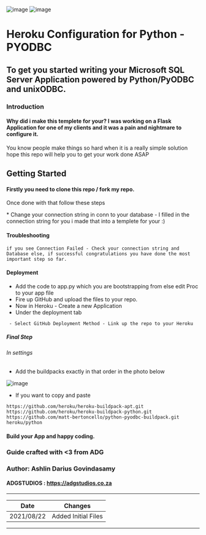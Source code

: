 ![image](https://user-images.githubusercontent.com/45560312/130338826-f3c308ae-23b6-4fa3-b8db-78151861de8c.png)
![image](https://user-images.githubusercontent.com/45560312/130338832-9a221ab5-cd4b-4194-87a2-4974e6400443.png)

# Heroku Configuration for Python - PYODBC

## To get you started writing your Microsoft SQL Server Application powered by Python/PyODBC and unixODBC.

### Introduction
#### Why did i make this templete for your? I was working on a Flask Application for one of my clients and it was a pain and nightmare to configure it.
<p> You know people make things so hard when it is a really simple solution hope this repo will help you to get your work done ASAP</p>

## Getting Started

#### Firstly you need to clone this repo / fork my repo.
<p>Once done with that follow these steps</p>
* Change your connection string in conn to your database - I filled in the connection string for you i made that into a templete for your :)

#### Troubleshooting
````
if you see Connection Failed - Check your connection string and Database else, if successful congratulations you have done the most important step so far.
````

#### Deployment
* Add the code to app.py which you are bootstrapping from else edit Proc to your app file
* Fire up GitHub and upload the files to your repo.
* Now in Heroku - Create a new Application
* Under the deployment tab
````
 - Select GitHub Deployment Method - Link up the repo to your Heroku
````
##### Final Step
###### In settings
* Add the buildpacks exactly in that order in the photo below

![image](https://user-images.githubusercontent.com/45560312/130338748-f1c2ed91-d21f-4e8a-83bd-d7bbaf42c191.png)


* If you want to copy and paste
````
https://github.com/heroku/heroku-buildpack-apt.git
https://github.com/heroku/heroku-buildpack-python.git
https://github.com/matt-bertoncello/python-pyodbc-buildpack.git
heroku/python
````

#### Build your App and happy coding.

### Guide crafted with <3 from ADG

### Author: Ashlin Darius Govindasamy 
#### ADGSTUDIOS : https://adgstudios.co.za

---------------------------------------------------
| Date            |  Changes                      |
|-----------------|-------------------------------|
| 2021/08/22      |  Added Initial Files          |
---------------------------------------------------
